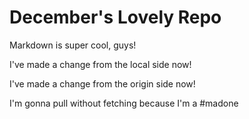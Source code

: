 # December's Lovely Repo

Markdown is super cool, guys!

I've made a change from the local side now!

I've made a change from the origin side now!

I'm gonna pull without fetching because I'm a #madone

